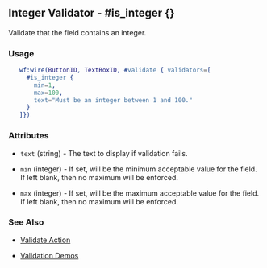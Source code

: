 <!-- dash: #is_integer | Test | ###:Section -->



## Integer Validator - #is_integer {}

  Validate that the field contains an integer.

### Usage

```erlang
   wf:wire(ButtonID, TextBoxID, #validate { validators=[
	 #is_integer {
	   min=1,
	   max=100,
	   text="Must be an integer between 1 and 100."
	 }
   ]})

```

### Attributes

* `text` (string) - The text to display if validation fails.

* `min` (integer) - If set, will be the minimum acceptable value for the field.
  If left blank, then no maximum will be enforced.

* `max` (integer) - If set, will be the maximum acceptable value for the field.
  If left blank, then no maximum will be enforced.

### See Also

 *  [Validate Action](validate.md)

 *  [Validation Demos](http://nitrogenproject.com/demos/validation)
